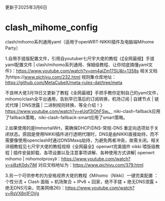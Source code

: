 更新于2025年3月6日
# clash_mihome_config
clash/mihomo系列通用yaml（适用于openWRT-NIKKI插件及电脑端Mihome Party）

1.自用手搓版配置文件，引用自youtuber七尺宇大佬的教程《【全网最细】手搓yaml配置文件 | clash/mihomo系列通用、保姆级教程、让你彻底搞懂yaml文件》：https://www.youtube.com/watch?v=pm4aiZm17SU&t=1358s
相关文档为https://www.qichiyu.com/232.html
规则集仓库地址：https://github.com/MetaCubeX/meta-rules-dat/tree/meta

不良林大佬3月19日又更新了教程《全网最细】手把手教你定制自己的yaml文件，mihomo/clash全平台通用，告别早已落后的订阅转换，机场订阅 | 自建节点 | 链式代理 | DNS泄露 | 二进制规则转换、等全介绍！》https://www.youtube.com/watch?v=eUqf3lOhFSw。
niki-clash-fallback应用了fallback策略，niki-clash-fallback-smart应用了smart策略。

2.如果使用的是ImmortalWrt，需确保DHCP/DNS-常规-DNS 重定向选项处于关闭状态。原因是使用NIKKI插件进行透明代理时，DNS是由NIKKI直接劫持，而不需要像使用openclash时通过DNSMasq劫持，为避免两者冲突，故需关闭。相关详细教程见七尺宇大佬的教程视频《全网最全】openwrt完美插件 nikki 喂饭级教程 | 插件安装卸载、各项设置以及注意事项讲解、各种使用方式讲解| openwrt mihomo | mihomotproxy》：https://www.youtube.com/watch?v=sl8zK0dv7iM
对应文档地址为：https://www.qichiyu.com/379.html

3.另一个可供参考的为安格视界大佬的教程《Mihomo（Nikki）一键完美配置 ：个性分流 + Clash 面板 + 机场聚合 + IPv6 + 回家，绝不手搓 + 绝无DNS泄露 + 绝无DNS污染，完美网络26》：https://www.youtube.com/watch?v=RsVX8n1FOVg
